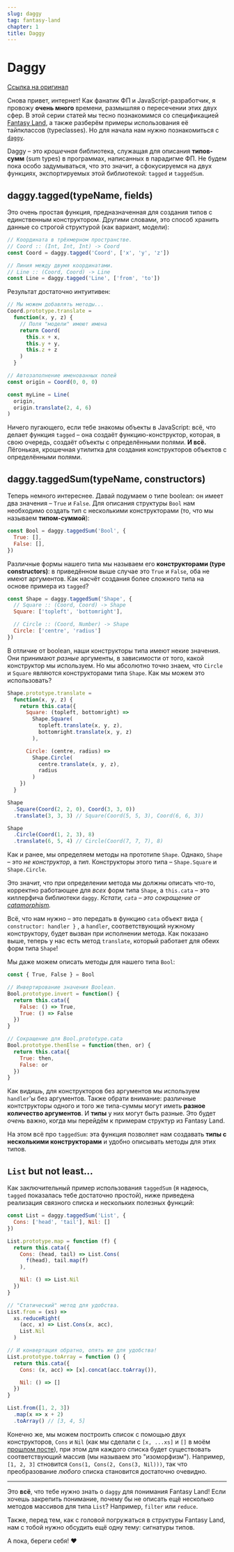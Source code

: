 ```yaml
---
slug: daggy
tag: fantasy-land
chapter: 1
title: Daggy
---
```



# Daggy

[Ссылка на оригинал](http://www.tomharding.me/2017/03/03/fantas-eel-and-specification/)

Снова привет, интернет! Как фанатик ФП и JavaScript-разработчик, я провожу **очень много** времени, размышляя о пересечении этих двух сфер. В этой серии статей мы тесно познакомимся со спецификацией [Fantasy Land](https://github.com/fantasyland/fantasy-land), а также разберём примеры использования её тайпклассов (typeclasses). Но для начала нам нужно познакомиться с [`daggy`](https://github.com/fantasyland/daggy).

Daggy – это *крошечная* библиотека, служащая для описания **типов-сумм** (sum types) в программах, написанных в парадигме ФП. Не будем пока особо задумываться, что это значит, а сфокусируемся на двух функциях, экспортируемых этой библиотекой: `tagged` и `taggedSum`.

## daggy.tagged(typeName, fields)

Это очень простая функция, предназначенная для создания типов с единственным конструктором. Другими словами, это способ хранить данные со строгой структурой (как вариант, модели):

```js
// Координата в трёхмерном пространстве.
// Coord :: (Int, Int, Int) -> Coord
const Coord = daggy.tagged('Coord', ['x', 'y', 'z'])

// Линия между двумя координатами.
// Line :: (Coord, Coord) -> Line
const Line = daggy.tagged('Line', ['from', 'to'])
```

Результат достаточно интуитивен:

```js
// Мы можем добавлять методы...
Coord.prototype.translate =
  function(x, y, z) {
    // Поля "модели" имеют имена
    return Coord(
      this.x + x,
      this.y + y,
      this.z + z
    )
  }

// Автозаполнение именованных полей
const origin = Coord(0, 0, 0)

const myLine = Line(
  origin,
  origin.translate(2, 4, 6)
)
```

Ничего пугающего, если тебе знакомы объекты в JavaScript: всё, что делает функция `tagged` – она создаёт функцию-конструктор, которая, в свою очередь, создаёт объекты с определёнными полями. **И всё.**  Лёгонькая, крошечная утилитка для создания конструкторов объектов с определёнными полями.

## daggy.taggedSum(typeName, constructors)

Теперь немного интереснее. Давай подумаем о типе boolean: он имеет два значения – `True` и `False`. Для описания структуры `Bool` нам необходимо создать тип с несколькими конструкторами (то, что мы называем **типом-суммой**):

```jsx
const Bool = daggy.taggedSum('Bool', {
  True: [],
  False: [],
})
```

Различные формы нашего типа мы называем его **конструкторами (type constructors)**: в приведённом выше случае это `True` и `False`, оба не имеют аргументов. Как насчёт создания более сложного типа на основе примера из `tagged`?

```jsx
const Shape = daggy.taggedSum('Shape', {
  // Square :: (Coord, Coord) -> Shape
  Square: ['topleft', 'bottomright'],

  // Circle :: (Coord, Number) -> Shape
  Circle: ['centre', 'radius']
})
```

В отличие от boolean, наши конструкторы типа имеют некие значения. Они принимают *разные* аргументы, в зависимости от того, какой конструктор мы используем. Но мы абсолютно точно знаем, что `Circle` и `Square` являются конструкторами типа `Shape`. Как мы можем это использовать?

```jsx
Shape.prototype.translate =
  function(x, y, z) {
    return this.cata({
      Square: (topleft, bottomright) =>
        Shape.Square(
          topleft.translate(x, y, z),
          bottomright.translate(x, y, z)
        ),

      Circle: (centre, radius) =>
        Shape.Circle(
          centre.translate(x, y, z),
          radius
        )
    })
  }

Shape
  .Square(Coord(2, 2, 0), Coord(3, 3, 0))
  .translate(3, 3, 3) // Square(Coord(5, 5, 3), Coord(6, 6, 3))

Shape
  .Circle(Coord(1, 2, 3), 8)
  .translate(6, 5, 4) // Circle(Coord(7, 7, 7), 8)
```

Как и ранее, мы определяем методы на прототипе `Shape`. Однако, `Shape` – это *не конструктор*, а *тип*. Конструкторы этого типа – `Shape.Square` и `Shape.Circle`.

Это значит, что при определении метода мы должны описать что-то, корректно работающее для *всех* форм типа `Shape`, а `this.cata` – это киллерфича библиотеки `daggy`. *Кстати, `cata` – это сокращение от [catamorphism](http://www.tomharding.me/2017/02/24/reductio-and-abstract-em/).*

Всё, что нам нужно – это передать в функцию `cata` объект вида `{ constructor: handler }` , а `handler`, соответствующий нужному конструктору, будет вызван при исполнении метода. Как показано выше, теперь у нас есть метод `translate`, который работает для обеих форм типа `Shape`!

Мы даже можем описать методы для нашего типа `Bool`:

```jsx
const { True, False } = Bool

// Инвертирование значения Boolean.
Bool.prototype.invert = function() {
  return this.cata({
    False: () => True,
    True: () => False
  })
}

// Сокращение для Bool.prototype.cata
Bool.prototype.thenElse = function(then, or) {
  return this.cata({
    True: then,
    False: or
  })
}
```

Как видишь, для конструкторов без аргументов мы используем `handler`'ы без аргументов. Также обрати внимание: различные контструкторы одного и того же типа-суммы могут иметь **разное количество аргументов**. И **типы** у них могут быть разные. Это будет *очень* важно, когда мы перейдём к примерам структур из Fantasy Land.

На этом всё про `taggedSum`: эта функция позволяет нам создавать **типы с несколькими конструкторами** и удобно описывать методы для этих типов.

## `List` but not least...

Как заключительный пример использования `taggedSum` (я надеюсь, `tagged` показалась тебе достаточно простой), ниже приведена реализация связного списка и нескольких полезных функций:

```jsx
const List = daggy.taggedSum('List', {
  Cons: ['head', 'tail'], Nil: []
})

List.prototype.map = function (f) {
  return this.cata({
    Cons: (head, tail) => List.Cons(
      f(head), tail.map(f)
    ),

    Nil: () => List.Nil
  })
}

// "Статический" метод для удобства.
List.from = (xs) =>
  xs.reduceRight(
    (acc, x) => List.Cons(x, acc),
    List.Nil
  )

// И конвертация обратно, опять же для удобства!
List.prototype.toArray = function () {
  return this.cata({
    Cons: (x, acc) => [x].concat(acc.toArray()),

    Nil: () => []
  })
}

List.from([1, 2, 3])
  .map(x => x + 2)
  .toArray() // [3, 4, 5]
```

Конечно же, мы можем построить список с помощью двух конструкторов, `Cons` и `Nil` (как мы сделали с `[x, ...xs]` и `[]` в моём [прошлом посте](http://www.tomharding.me/2017/02/24/reductio-and-abstract-em/)), при этом для каждого списка будет существовать соответствующий массив (мы называем это "изоморфизм"). Например, `[1, 2, 3]` стновится `Cons(1, Cons(2, Cons(3, Nil)))`, так что преобразование *любого* списка становится достаточно очевидно.

---

Это **всё**, что тебе нужно знать о `daggy` для понимания Fantasy Land! Если хочешь закрепить понимание, почему бы не описать ещё несколько методов массивов для типа `List`? Например, `filter` или `reduce`.

Также, перед тем, как с головой погружаться в структуры Fantasy Land, нам с тобой нужно обсудить ещё одну тему: сигнатуры типов.

А пока, береги себя! ♥
